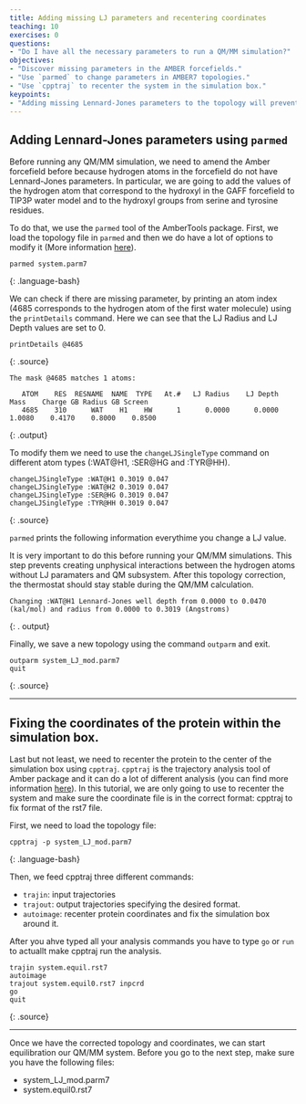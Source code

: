 ```yaml
---
title: Adding missing LJ parameters and recentering coordinates
teaching: 10
exercises: 0
questions:
- "Do I have all the necessary parameters to run a QM/MM simulation?"
objectives:
- "Discover missing parameters in the AMBER forcefields."
- "Use `parmed` to change parameters in AMBER7 topologies."
- "Use `cpptraj` to recenter the system in the simulation box."
keypoints:
- "Adding missing Lennard-Jones parameters to the topology will prevent having unphysical interactions between the QM and MM subsystems."
---
```


## Adding Lennard-Jones parameters using `parmed`

Before running any QM/MM simulation, we need to amend the Amber forcefield before because hydrogen atoms in the forcefield do not have Lennard-Jones parameters. In particular, we are going to add the values of the hydrogen atom that correspond to the hydroxyl in the GAFF forcefield to TIP3P water model and to the hydroxyl groups from serine and tyrosine residues. 

To do that, we use the `parmed` tool of the AmberTools package. First, we load the topology file in `parmed` and then we do have a lot of options to modify it (More information [here](http://parmed.github.io/ParmEd/html/index.html)).

~~~
parmed system.parm7
~~~
{: .language-bash} 

We can check if there are missing parameter, by printing an atom index (4685 corresponds to the hydrogen atom of the first water molecule) using the `printDetails` command. Here we can see that the LJ Radius and LJ Depth values are set to 0.  

~~~
printDetails @4685
~~~
{: .source}

~~~
The mask @4685 matches 1 atoms:

   ATOM    RES  RESNAME  NAME  TYPE   At.#   LJ Radius    LJ Depth      Mass    Charge GB Radius GB Screen
   4685    310      WAT    H1    HW      1      0.0000      0.0000    1.0080    0.4170    0.8000    0.8500
~~~
{: .output}


To modify them we need to use the `changeLJSingleType` command on different atom types (:WAT@H1, :SER@HG and :TYR@HH). 

~~~
changeLJSingleType :WAT@H1 0.3019 0.047
changeLJSingleType :WAT@H2 0.3019 0.047
changeLJSingleType :SER@HG 0.3019 0.047
changeLJSingleType :TYR@HH 0.3019 0.047
~~~
{: .source}

`parmed` prints the following information everythime you change a LJ value.

It is very important to do this before running your QM/MM simulations. This step prevents creating unphysical interactions between the hydrogen atoms without LJ paramaters and QM subsystem. After this topology correction, the thermostat should stay stable during the QM/MM calculation. 

~~~
Changing :WAT@H1 Lennard-Jones well depth from 0.0000 to 0.0470 (kal/mol) and radius from 0.0000 to 0.3019 (Angstroms)
~~~
{: . output}

Finally, we save a new topology using the command `outparm` and exit.

~~~
outparm system_LJ_mod.parm7
quit
~~~
{: .source}

***

## Fixing the coordinates of the protein within the simulation box.

Last but not least, we need to recenter the protein to the center of the simulation box using `cpptraj`. `cpptraj` is the trajectory analysis tool of Amber package and it can do a lot of different analysis (you can find more information [here](https://amber-md.github.io/cpptraj/CPPTRAJ.xhtml)). In this tutorial, we are only going to use to recenter the system and make sure the coordinate file is in the correct format:
cpptraj to fix format of the rst7 file.

First, we need to load the topology file:

~~~
cpptraj -p system_LJ_mod.parm7
~~~
{: .language-bash}

Then, we feed cpptraj three different commands: 
- `trajin`: input trajectories
- `trajout`: output trajectories specifying the desired format.
- `autoimage`: recenter protein coordinates and fix the simulation box around it. 

After you ahve typed all your analysis commands you have to type `go` or `run` to actuallt make cpptraj run the analysis. 

~~~
trajin system.equil.rst7
autoimage
trajout system.equil0.rst7 inpcrd
go 
quit
~~~
{: .source}

***

Once we have the corrected topology and coordinates, we can start equilibration our QM/MM system. Before you go to the next step, make sure you have the following files: 
- system_LJ_mod.parm7
- system.equil0.rst7


